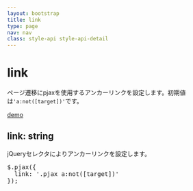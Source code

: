 ```yaml
---
layout: bootstrap
title: link
type: page
nav: nav
class: style-api style-api-detail
---
```


# link
ページ遷移にpjaxを使用するアンカーリンクを設定します。初期値は`'a:not([target])'`です。

<a href="demo/link/" target="_blank" class="btn btn-primary" role="button">demo</a>

## link: string
jQueryセレクタによりアンカーリンクを設定します。

<pre class="sh brush: js;">
$.pjax({
  link: '.pjax a:not([target])'
});
</pre>
